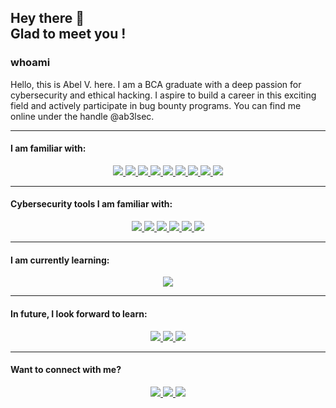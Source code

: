 <h2> Hey there 👋 <br>
Glad to meet you ! </h2>


### whoami
Hello, this is Abel V. here. I am a BCA graduate with a deep passion for cybersecurity and ethical hacking. I aspire to build a career in this exciting field and actively participate in bug bounty programs. You can find me online under the handle @ab3lsec.

<hr>

#### I am familiar with:
<div align='center'>
  <a href='https://git-scm.com' target='_blank' rel='noopener' rel='noreferrer'>
    <img src='https://img.shields.io/static/v1?label=&message=Git&style=for-the-badge&logo=git&logoColor=white&color=F05032' />
  </a>
  <a href='https://isocpp.org/' target='_blank' rel='noopener' rel='noreferrer'>
    <img src='https://img.shields.io/static/v1?label=&message=C%2B%2B&style=for-the-badge&logo=c%2B%2B&color=00599C' />
  </a>
  <a href='https://www.python.org/' target='_blank' rel='noopener' rel='noreferrer'>
    <img src='https://img.shields.io/static/v1?label=&message=Python&style=for-the-badge&logo=python&logoColor=white&color=3776AB' />
  </a>
  <a href='https://www.gnu.org/software/bash/' target='_blank' rel='noopener' rel='noreferrer'>
    <img src='https://img.shields.io/static/v1?label=&message=Bash&style=for-the-badge&logo=gnu-bash&logoColor=white&color=4EAA25' />
  </a>
  <a href='https://www.mysql.com/' target='_blank' rel='noopener' rel='noreferrer'>
    <img src='https://img.shields.io/static/v1?label=&message=MySQL&style=for-the-badge&logo=mysql&logoColor=white&color=4479A1' />
  </a>
  <a href='https://developer.mozilla.org/en-US/docs/Web/HTML' target='_blank' rel='noopener' rel='noreferrer'>
    <img src='https://img.shields.io/static/v1?label=&message=HTML&style=for-the-badge&logo=html5&logoColor=white&color=E34F26' />
  </a>
  <a href='https://developer.mozilla.org/en-US/docs/Web/CSS' target='_blank' rel='noopener' rel='noreferrer'>
    <img src='https://img.shields.io/static/v1?label=&message=CSS&style=for-the-badge&logo=css3&logoColor=white&color=1572B6' />
  </a>
  <a href='https://developer.mozilla.org/en-US/docs/Web/JavaScript' target='_blank' rel='noopener' rel='noreferrer'>
    <img src='https://img.shields.io/static/v1?label=&message=JavaScript&style=for-the-badge&logo=javascript&logoColor=black&color=F7DF1E' />
  </a>
  <a href='https://www.php.net/' target='_blank' rel='noopener' rel='noreferrer'>
    <img src='https://img.shields.io/static/v1?label=&message=PHP&style=for-the-badge&logo=php&logoColor=white&color=777BB4' />
  </a>
</div>

<hr>

#### Cybersecurity tools I am familiar with:
<div align='center'>
  <a href='https://www.metasploit.com/' target='_blank' rel='noopener' rel='noreferrer'>
    <img src='https://img.shields.io/static/v1?label=&message=Metasploit&style=for-the-badge&logo=metasploit&logoColor=white&color=1F3E6D' />
  </a>
  <a href='https://portswigger.net/burp' target='_blank' rel='noopener' rel='noreferrer'>
    <img src='https://img.shields.io/static/v1?label=&message=BurpSuite&style=for-the-badge&logo=burpsuite&logoColor=white&color=FF5733' />
  </a>
  <a href='https://hashcat.net/hashcat/' target='_blank' rel='noopener' rel='noreferrer'>
    <img src='https://img.shields.io/static/v1?label=&message=Hashcat&style=for-the-badge&logo=hashcat&logoColor=white&color=181717' />
  </a>
  <a href='https://www.wireshark.org/' target='_blank' rel='noopener' rel='noreferrer'>
    <img src='https://img.shields.io/static/v1?label=&message=Wireshark&style=for-the-badge&logo=wireshark&logoColor=white&color=1679A7' />
  </a>
  <a href='https://www.splunk.com/' target='_blank' rel='noopener' rel='noreferrer'>
    <img src='https://img.shields.io/static/v1?label=&message=Splunk&style=for-the-badge&logo=splunk&logoColor=white&color=000000' />
  </a>
  <a href='https://www.tenable.com/products/nessus' target='_blank' rel='noopener' rel='noreferrer'>
    <img src='https://img.shields.io/static/v1?label=&message=Nessus&style=for-the-badge&logo=nessus&logoColor=white&color=00A1E0' />
  </a>
</div>

<hr>

#### I am currently learning:
<div align='center'>
  <a href='https://www.amazon.in/Black-Hat-Python-2nd-Programming/dp/1718501129' target='_blank' rel='noopener' rel='noreferrer'>
    <img src='https://img.shields.io/static/v1?label=&message=Black%20hat%20Python&style=for-the-badge&logo=python&logoColor=white&color=F05032' />
  </a>
</div>

<hr>

#### In future, I look forward to learn:
<div align='center'>
  <a href='https://osintframework.com/' target='_blank' rel='noopener' rel='noreferrer'>
    <img src='https://img.shields.io/static/v1?label=&message=OSINT&style=for-the-badge&logo=osint&logoColor=white&color=E4405F' />
  </a>
  <a href='https://nodejs.org/' target='_blank' rel='noopener' rel='noreferrer'>
    <img src='https://img.shields.io/static/v1?label=&message=Node.js&style=for-the-badge&logo=node.js&logoColor=white&color=339933' />
  </a>
  <a href='https://golang.org/' target='_blank' rel='noopener' rel='noreferrer'>
    <img src='https://img.shields.io/static/v1?label=&message=Go&style=for-the-badge&logo=go&logoColor=black&color=00ADD8' />
  </a>
</div>

<hr>

#### Want to connect with me? 
<div align='center'>
   <a href='https://www.linkedin.com/in/ab3lsec/' target='_blank' rel='noopener' rel='noreferrer'>
    <img src='https://img.shields.io/static/v1?label=LinkedIn&message=Abel V&color=blue&style=for-the-badge&logo=linkedin' />
  </a>
  <a href='https://www.linkedin.com/in/ab3lsec/' target='_blank' rel='noopener' rel='noreferrer'>
    <img src='https://img.shields.io/static/v1?label=Twitter&message=ab3lsec&color=blue&style=for-the-badge&logo=x&logoColor=white' />
  </a>
  <a href='https://discordapp.com/users/865664738717335595' target='_blank' rel='noopener' rel='noreferrer'>
    <img src='https://img.shields.io/static/v1?label=Discord&message=ab3lsec&color=blue&style=for-the-badge&logo=discord&logoColor=white' />
  </a>
</div>
